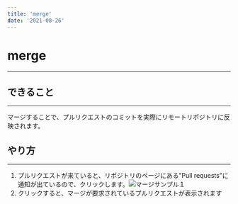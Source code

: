 ```yaml
---
title: 'merge' 
date: '2021-08-26'
---
```


# merge
---

## できること
---
マージすることで、プルリクエストのコミットを実際にリモートリポジトリに反映されます。

## やり方
---

1. プルリクエストが来ていると、リポジトリのページにある"Pull requests"に通知が出ているので、クリックします。![マージサンプル１](https://imgur.com/a/Pn4K7IK)
2. クリックすると、マージが要求されているプルリクエストが表示されます